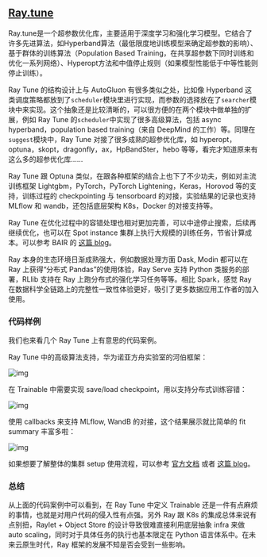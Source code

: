 ## [Ray.tune](https://github.com/ray-project/ray/tree/master/python/ray/tune)

Ray.tune是一个超参数优化库，主要适用于深度学习和强化学习模型。它结合了许多先进算法，如Hyperband算法（最低限度地训练模型来确定超参数的影响）、基于群体的训练算法（Population Based Training，在共享超参数下同时训练和优化一系列网络）、Hyperopt方法和中值停止规则（如果模型性能低于中等性能则停止训练）。



Ray Tune 的结构设计上与 AutoGluon 有很多类似之处，比如像 Hyperband 这类调度策略都放到了`scheduler`模块里进行实现，而参数的选择放在了`searcher`模块中来实现。这个抽象还是比较清晰的，可以很方便的在两个模块中做单独的扩展，例如 Ray Tune 的`scheduler`中实现了很多高级算法，包括 async hyperband，population based training（来自 DeepMind 的工作）等。同理在`suggest`模块中，Ray Tune 对接了很多成熟的超参优化库，如 hyperopt，optuna，skopt，dragonfly，ax，HpBandSter，hebo 等等，看完才知道原来有这么多的超参优化库……

Ray Tune 跟 Optuna 类似，在跟各种框架的结合上也下了不少功夫，例如对主流训练框架 Lightgbm，PyTorch，PyTorch Lightening，Keras，Horovod 等的支持，训练过程的 checkpointing 与 tensorboard 的对接，实验结果的记录也支持 MLflow 和 wandb，还包括底层架构 K8s，Docker 的对接支持等。

Ray Tune 在优化过程中的容错处理也相对更加完善，可以中途停止搜索，后续再继续优化，也可以在 Spot instance 集群上执行大规模的训练任务，节省计算成本。可以参考 BAIR 的 [这篇 blog](https://link.zhihu.com/?target=https%3A//bair.berkeley.edu/blog/2020/01/16/tune/)。

Ray 本身的生态环境日渐成熟强大，例如数据处理方面 Dask, Modin 都可以在 Ray 上获得“分布式 Pandas”的使用体验，Ray Serve 支持 Python 类服务的部署，RLlib 支持在 Ray 上跑分布式的强化学习任务等等。相比 Spark，感觉 Ray 在数据科学全链路上的完整性一致性体验更好，吸引了更多数据应用工作者的加入使用。

### 代码样例

我们也来看几个 Ray Tune 上有意思的代码案例。

Ray Tune 中的高级算法支持，华为诺亚方舟实验室的河伯框架：



![img](https://pic2.zhimg.com/80/v2-bc42b89a0686dfa096539fd03b17c50d_1440w.jpg)

在 Trainable 中需要实现 save/load checkpoint，用以支持分布式训练容错：



![img](https://pic4.zhimg.com/80/v2-b7e25b6a6b288ebe617fa94f72c5e9a7_1440w.jpg)

使用 callbacks 来支持 MLflow, WandB 的对接，这个结果展示就比简单的 fit summary 丰富多啦：



![img](https://pic2.zhimg.com/80/v2-a44cd97adc8b07690c3938c00ffe786d_1440w.jpg)

如果想要了解整体的集群 setup 使用流程，可以参考 [官方文档](https://link.zhihu.com/?target=https%3A//docs.ray.io/en/master/tune/user-guide.html) 或者 [这篇 blog](https://link.zhihu.com/?target=https%3A//howardlau.me/programming/distributed-hyperparameter-tuning-with-ray-tune.html)。

### 总结

从上面的代码案例中可以看到，在 Ray Tune 中定义 Trainable 还是一件有点麻烦的事情，也就是对用户代码的侵入性有点强。另外 Ray 跟 K8s 的集成总体来说有点别扭，Raylet + Object Store 的设计导致很难直接利用底层抽象 infra 来做 auto scaling，同时对于具体任务的执行也基本限定在 Python 语言体系中。在未来云原生时代，Ray 框架的发展不知是否会受到一些影响。
